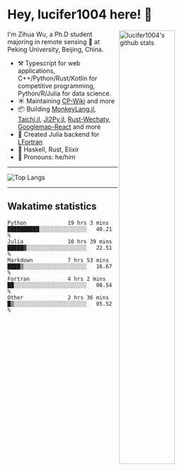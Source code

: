 # Hey, lucifer1004 here! :wave:

<img width="50%" align="right" alt="lucifer1004's github stats" src="https://github-readme-stats.vercel.app/api?username=lucifer1004&show_icons=true">

I'm Zihua Wu, a Ph.D student majoring in remote sensing :satellite: at Peking University, Beijing, China.

- :hammer_and_pick: Typescript for web applications, C++/Python/Rust/Kotlin for competitive programming, Python/R/Julia for data science.
- :sunny: Maintaining [CP-Wiki](https://cp-wiki.vercel.app) and more 
- :package: Building [MonkeyLang.jl](https://github.com/lucifer1004/MonkeyLang.jl), [Taichi.jl](https://github.com/lucifer1004/Taichi.jl), [Jl2Py.jl](https://github.com/lucifer1004/Jl2Py.jl), [Rust-Wechaty](https://github.com/wechaty/rust-wechaty), [Googlemap-React](https://github.com/googlemap-react/googlemap-react) and more
- :sparkler: Created Julia backend for [LFortran](https://github.com/lfortran/lfortran)
- :seedling: Haskell, Rust, Elixir
- :man: Pronouns: he/him

---

![Top Langs](https://github-readme-stats.vercel.app/api/top-langs/?username=lucifer1004&layout=compact)

---

## Wakatime statistics

<!--START_SECTION:waka-->

```text
Python             19 hrs 3 mins   ██████████░░░░░░░░░░░░░░░   40.21 %
Julia              10 hrs 39 mins  █████▓░░░░░░░░░░░░░░░░░░░   22.51 %
Markdown           7 hrs 53 mins   ████▒░░░░░░░░░░░░░░░░░░░░   16.67 %
Fortran            4 hrs 2 mins    ██░░░░░░░░░░░░░░░░░░░░░░░   08.54 %
Other              2 hrs 36 mins   █▒░░░░░░░░░░░░░░░░░░░░░░░   05.52 %
```

<!--END_SECTION:waka-->
